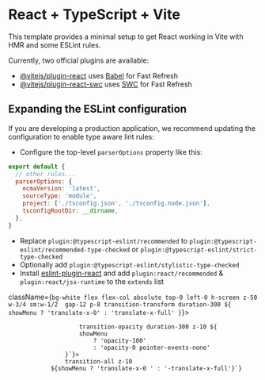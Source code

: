 # React + TypeScript + Vite

This template provides a minimal setup to get React working in Vite with HMR and some ESLint rules.

Currently, two official plugins are available:

- [@vitejs/plugin-react](https://github.com/vitejs/vite-plugin-react/blob/main/packages/plugin-react/README.md) uses [Babel](https://babeljs.io/) for Fast Refresh
- [@vitejs/plugin-react-swc](https://github.com/vitejs/vite-plugin-react-swc) uses [SWC](https://swc.rs/) for Fast Refresh

## Expanding the ESLint configuration

If you are developing a production application, we recommend updating the configuration to enable type aware lint rules:

- Configure the top-level `parserOptions` property like this:

```js
export default {
  // other rules...
  parserOptions: {
    ecmaVersion: 'latest',
    sourceType: 'module',
    project: ['./tsconfig.json', './tsconfig.node.json'],
    tsconfigRootDir: __dirname,
  },
}
```

- Replace `plugin:@typescript-eslint/recommended` to `plugin:@typescript-eslint/recommended-type-checked` or `plugin:@typescript-eslint/strict-type-checked`
- Optionally add `plugin:@typescript-eslint/stylistic-type-checked`
- Install [eslint-plugin-react](https://github.com/jsx-eslint/eslint-plugin-react) and add `plugin:react/recommended` & `plugin:react/jsx-runtime` to the `extends` list

 className={`bg-white flex flex-col absolute top-0 left-0 h-screen z-50 w-3/4 sm:w-1/2  gap-12 p-8 transition-transform duration-300 ${
                            showMenu ? 'translate-x-0' : 'translate-x-full'
                        }`}>

                        transition-opacity duration-300 z-10 ${
                        showMenu
                            ? 'opacity-100'
                            : 'opacity-0 pointer-events-none'
                    }`}>
                    transition-all z-10
                ${showMenu ? 'translate-x-0 ' : '-translate-x-full'}`}